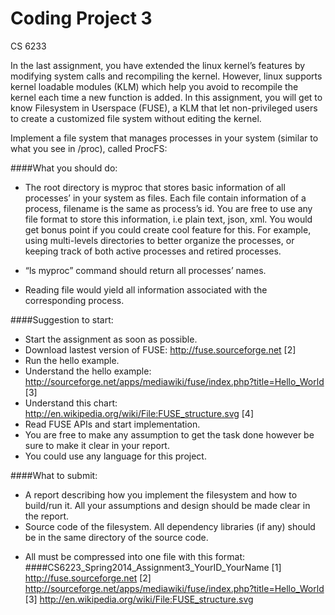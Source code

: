 Coding Project 3
====================
CS 6233
 
In the last assignment, you have extended the linux kernel’s features by modifying system calls and recompiling the kernel. However, linux supports kernel loadable modules (KLM) which help you avoid to recompile the kernel each time a new function is added. In this assignment, you will get to know Filesystem in Userspace (FUSE), a KLM that let non-privileged users to create a customized file system without editing the kernel.

Implement a file system that manages processes in your system (similar to what you see in /proc), called ProcFS:

####What you should do:

- The root directory is myproc that stores basic information of all processes’ in your system as files. Each file contain information of a process, filename is the same as process’s id. You are free to use any file format to store this information, i.e plain text, json, xml. You would get bonus point if you could create cool feature for this. For example, using multi-levels directories to better organize the processes, or keeping track of both active processes and retired processes.

- “ls myproc” command should return all processes’ names.

- Reading file would yield all information associated with the corresponding process.

####Suggestion to start:

- Start the assignment as soon as possible.
- Download lastest version of FUSE: http://fuse.sourceforge.net [2]
- Run the hello example.
- Understand the hello example: 
http://sourceforge.net/apps/mediawiki/fuse/index.php?title=Hello_World [3]
- Understand this chart: http://en.wikipedia.org/wiki/File:FUSE_structure.svg [4]
- Read FUSE APIs and start implementation.
- You are free to make any assumption to get the task done however be sure to make it clear in your report.
- You could use any language for this project.

 
####What to submit:

- A report describing how you implement the filesystem and how to build/run it. All your assumptions and design should be made clear in the report.
- Source code of the filesystem. All dependency libraries (if any) should be in the same directory of the source code.

+ All must be compressed into one file with this format: 
####CS6223_Spring2014_Assignment3_YourID_YourName
 [1] http://fuse.sourceforge.net
 [2] http://sourceforge.net/apps/mediawiki/fuse/index.php?title=Hello_World
 [3] http://en.wikipedia.org/wiki/File:FUSE_structure.svg
